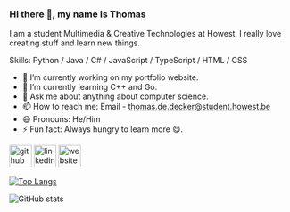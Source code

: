 ### Hi there 👋, my name is Thomas
I am a student Multimedia & Creative Technologies at Howest. I really love creating stuff and learn new things.

Skills: Python / Java / C# / JavaScript / TypeScript / HTML / CSS

- 🔭 I’m currently working on my portfolio website. 
- 🌱 I’m currently learning C++ and Go. 
- 💬 Ask me about anything about computer science. 
- 📫 How to reach me: Email - thomas.de.decker@student.howest.be 
- 😄 Pronouns: He/Him 
- ⚡ Fun fact: Always hungry to learn more 😋. 


[<img src='https://cdn.jsdelivr.net/npm/simple-icons@3.0.1/icons/github.svg' alt='github' height='40'>](https://github.com/dedeckerthomas)  [<img src='https://cdn.jsdelivr.net/npm/simple-icons@3.0.1/icons/linkedin.svg' alt='linkedin' height='40'>](https://www.linkedin.com/in/dedeckerthomas/)  [<img src='https://cdn.jsdelivr.net/npm/simple-icons@3.0.1/icons/icloud.svg' alt='website' height='40'>](https://thomasdedecker.be/portfolio/)  

[![Top Langs](https://github-readme-stats.vercel.app/api/top-langs/?username=dedeckerthomas)](https://github.com/anuraghazra/github-readme-stats)

![GitHub stats](https://github-readme-stats.vercel.app/api?username=dedeckerthomas&show_icons=true)  


